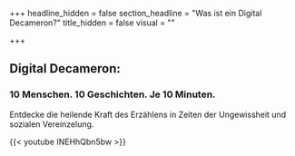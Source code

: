 +++
headline_hidden = false
section_headline = "Was ist ein Digital Decameron?"
title_hidden = false
visual = ""

+++
## Digital Decameron:

### 10 Menschen. 10 Geschichten. Je 10 Minuten.

Entdecke die heilende Kraft des Erzählens in Zeiten der Ungewissheit und sozialen Vereinzelung.

{{< youtube INEHhQbn5bw >}}
